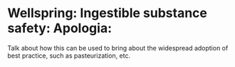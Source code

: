 # Wellspring: Ingestible substance safety: Apologia:

Talk about how this can be used to bring about the widespread adoption of best practice, such as pasteurization, etc.

